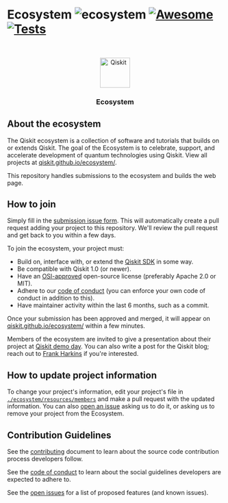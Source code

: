 <!--lint ignore double-link-->

# Ecosystem ![ecosystem](https://img.shields.io/badge/Qiskit-Ecosystem-blueviolet) [![Awesome](https://awesome.re/badge.svg)](https://awesome.re) [![Tests](https://github.com/qiskit-community/ecosystem/actions/workflows/tests.yml/badge.svg?branch=main)](https://github.com/qiskit-community/ecosystem/actions/workflows/tests.yml)

<!--lint enable double-link-->

<br />
<p align="center">
  <p align="center">
    <a href="https://qiskit.org/">
      <img alt="Qiskit" src="https://qiskit.org/images/qiskit-logo.png" width="70" />
    </a>
  </p>
  <h3 align="center">Ecosystem</h3>
</p>

## About the ecosystem

The Qiskit ecosystem is a collection of software and tutorials that builds on
or extends Qiskit. The goal of the Ecosystem is to celebrate, support, and
accelerate development of quantum technologies using Qiskit. View all projects
at [qiskit.github.io/ecosystem/](https://qiskit.github.io/ecosystem/).

This repository handles submissions to the ecosystem and builds the web page.

## How to join

Simply fill in the [submission issue
form](https://github.com/qiskit-community/ecosystem/issues/new?assignees=octocat&labels=&projects=&template=submission.yml&title=%5BSubmission%5D%3A+).
This will automatically create a pull request adding your project to this
repository. We'll review the pull request and get back to you within a few
days.

To join the ecosystem, your project must:
  - Build on, interface with, or extend the [Qiskit SDK](https://github.com/Qiskit/qiskit) in some way.
  - Be compatible with Qiskit 1.0 (or newer).
  - Have an [OSI-approved](https://opensource.org/license?categories=popular-strong-community) open-source license (preferably Apache 2.0 or MIT).
  - Adhere to our [code of conduct](./CODE_OF_CONDUCT.md) (you can enforce your own code of conduct in addition to this).
  - Have maintainer activity within the last 6 months, such as a commit.

Once your submission has been approved and merged, it will appear on
[qiskit.github.io/ecosystem/](https://qiskit.github.io/ecosystem/) within a few
minutes.

Members of the ecosystem are invited to give a presentation about their project
at [Qiskit demo day](https://github.com/Qiskit/feedback/wiki/Qiskit-DemoDays).
You can also write a post for the Qiskit blog; reach out to [Frank
Harkins](francis.harkins@ibm.com) if you're interested.

## How to update project information

To change your project's information, edit your project's file in
[`./ecosystem/resources/members`](https://github.com/qiskit-community/ecosystem/tree/main/ecosystem/resources/members)
and make a pull request with the updated information. You can also [open an
issue](https://github.com/qiskit-community/ecosystem/issues/new?assignees=octocat&labels=update+request&projects=&template=update.yml&title=%5BProject+update%5D%3A+)
asking us to do it, or asking us to remove your project from the Ecosystem.


## Contribution Guidelines

See the [contributing](./CONTRIBUTING.md) document to learn about the source code contribution process developers follow.

See the [code of conduct](./CODE_OF_CONDUCT.md) to learn about the social guidelines developers are expected to adhere to.

See the [open issues](https://github.com/qiskit-community/ecosystem/issues) for a list of proposed features (and known issues).
